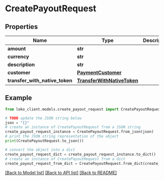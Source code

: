 # CreatePayoutRequest


## Properties

Name | Type | Description | Notes
------------ | ------------- | ------------- | -------------
**amount** | **str** |  | [optional] 
**currency** | **str** |  | [optional] 
**description** | **str** |  | [optional] 
**customer** | [**PaymentCustomer**](PaymentCustomer.md) |  | [optional] 
**transfer_with_native_token** | [**TransferWithNativeToken**](TransferWithNativeToken.md) |  | [optional] 

## Example

```python
from loko_client.models.create_payout_request import CreatePayoutRequest

# TODO update the JSON string below
json = "{}"
# create an instance of CreatePayoutRequest from a JSON string
create_payout_request_instance = CreatePayoutRequest.from_json(json)
# print the JSON string representation of the object
print(CreatePayoutRequest.to_json())

# convert the object into a dict
create_payout_request_dict = create_payout_request_instance.to_dict()
# create an instance of CreatePayoutRequest from a dict
create_payout_request_from_dict = CreatePayoutRequest.from_dict(create_payout_request_dict)
```
[[Back to Model list]](../README.md#documentation-for-models) [[Back to API list]](../README.md#documentation-for-api-endpoints) [[Back to README]](../README.md)


